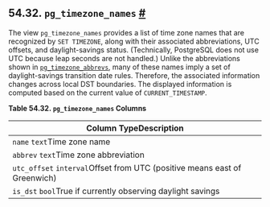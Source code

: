 ## 54.32. `pg_timezone_names` [#](#VIEW-PG-TIMEZONE-NAMES)

The view `pg_timezone_names` provides a list of time zone names that are recognized by `SET TIMEZONE`, along with their associated abbreviations, UTC offsets, and daylight-savings status. (Technically, PostgreSQL does not use UTC because leap seconds are not handled.) Unlike the abbreviations shown in [`pg_timezone_abbrevs`](view-pg-timezone-abbrevs.html "54.31. pg_timezone_abbrevs"), many of these names imply a set of daylight-savings transition date rules. Therefore, the associated information changes across local DST boundaries. The displayed information is computed based on the current value of `CURRENT_TIMESTAMP`.

**Table 54.32. `pg_timezone_names` Columns**

| Column TypeDescription                                                    |
| ------------------------------------------------------------------------- |
| `name` `text`Time zone name                                               |
| `abbrev` `text`Time zone abbreviation                                     |
| `utc_offset` `interval`Offset from UTC (positive means east of Greenwich) |
| `is_dst` `bool`True if currently observing daylight savings               |